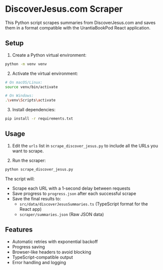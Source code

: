 # DiscoverJesus.com Scraper

This Python script scrapes summaries from DiscoverJesus.com and saves them in a format compatible with the UrantiaBookPod React application.

## Setup

1. Create a Python virtual environment:
```bash
python -m venv venv
```

2. Activate the virtual environment:
```bash
# On macOS/Linux:
source venv/bin/activate

# On Windows:
.\venv\Scripts\activate
```

3. Install dependencies:
```bash
pip install -r requirements.txt
```

## Usage

1. Edit the `urls` list in `scrape_discover_jesus.py` to include all the URLs you want to scrape.

2. Run the scraper:
```bash
python scrape_discover_jesus.py
```

The script will:
- Scrape each URL with a 1-second delay between requests
- Save progress to `progress.json` after each successful scrape
- Save the final results to:
  - `src/data/discoverJesusSummaries.ts` (TypeScript format for the React app)
  - `scraper/summaries.json` (Raw JSON data)

## Features

- Automatic retries with exponential backoff
- Progress saving
- Browser-like headers to avoid blocking
- TypeScript-compatible output
- Error handling and logging 